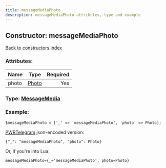 ```yaml
---
title: messageMediaPhoto
description: messageMediaPhoto attributes, type and example
---
```

## Constructor: messageMediaPhoto  
[Back to constructors index](index.md)



### Attributes:

| Name     |    Type       | Required |
|----------|:-------------:|---------:|
|photo|[Photo](../types/Photo.md) | Yes|



### Type: [MessageMedia](../types/MessageMedia.md)


### Example:

```
$messageMediaPhoto = ['_' => 'messageMediaPhoto', 'photo' => Photo];
```  

[PWRTelegram](https://pwrtelegram.xyz) json-encoded version:

```
{"_": "messageMediaPhoto", "photo": Photo}
```


Or, if you're into Lua:  


```
messageMediaPhoto={_='messageMediaPhoto', photo=Photo}

```


